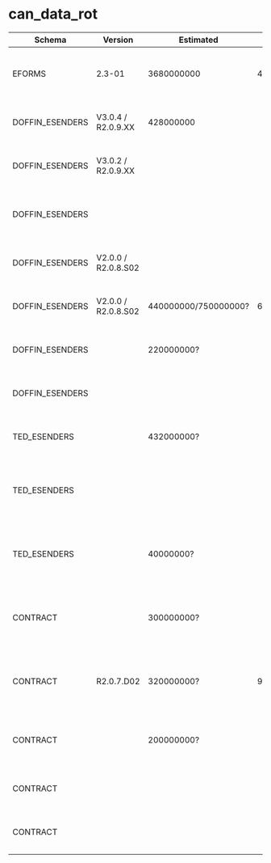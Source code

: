 # can_data_rot

| Schema          | Version             | Estimated            | Max                  | Utlysning             | Tildeling   | TED         |                                                                                             |                                                                                        |   |   |   |
|-----------------|---------------------|----------------------|----------------------|-----------------------|-------------|-------------|---------------------------------------------------------------------------------------------|----------------------------------------------------------------------------------------|---|---|---|
| EFORMS          | 2.3-01              | 3680000000           | 4600000000           | [2024-100693.xml][1]  |             |             | ARBEIDS- OG VELFERDSETATEN                                                                  | 23-5161 Anskaffelse av parallelle rammeavtaler for IT konsulenttjenester til NAV       |   |   |   |
| DOFFIN_ESENDERS | V3.0.4 / R2.0.9.XX  | 428000000            |                      | [2023-668270.xml][2]  | 2023-601022 | 149049-2023 | ARBEIDS- OG VELFERDSETATEN                                                                  | Anskaffelse av parallelle rammeavtaler for konsulenttjenester til NAV                  |   |   |   |
| DOFFIN_ESENDERS | V3.0.2 / R2.0.9.XX  |                      |                      | [2019-391203.xml][3]  | 2020-337261 | 087031-2019 | ARBEIDS- OG VELFERDSETATEN (NAV)                                                            | Anskaffelse av parallelle rammeavtaler for konsulenttjenester til NAV                  |   |   |   |
| DOFFIN_ESENDERS |                     |                      |                      | [2016-070892.xml][4]  | 2017-211563 | 450726-2016 | Arbeids- og velferdsdirektoratet, Økonomi- og styringsavdelingen, Anskaffelsesseksjonen     | Anskaffelse av vedlikeholds- og videreutviklingsavtale for Arena                       |   |   |   |
| DOFFIN_ESENDERS | V2.0.0 / R2.0.8.S02 |                      |                      | [2015-340383.xml][5]  | 2015-103735 | 107172-2015 | Arbeids- og velferdsdirektoratet, Økonomiavdelingen, Anskaffelsesseksjonen                  | Anskaffelse av parallelle rammeavtaler for konsulenttjenester til NAV                  |   |   |   |
| DOFFIN_ESENDERS | V2.0.0 / R2.0.8.S02 | 440000000/750000000? | 600000000/750000000? | [2014-888660.xml][6]  | 2015-512386 |             | Arbeids- og velferdsdirektoratet, Økonomiavdelingen, Anskaffelsesseksjonen                  | Vedlikehold og videreutvikling av Pensjonsløsningen                                    |   |   |   |
| DOFFIN_ESENDERS |                     | 220000000?           |                      | [2014-410278.xml][7]  | 2015-661253 |             | Arbeids- og velferdsdirektoratet, Økonomiavdelingen, Anskaffelsesseksjonen                  | Vedlikehold og videreutvikling for Datavarehus                                         |   |   |   |
| DOFFIN_ESENDERS |                     |                      |                      | [2014-398870.xml][8]  | 2015-322128 | 214426-2014 | Arbeids- og velferdsdirektoratet, Økonomiavdelingen, Anskaffelsesseksjonen                  | Vedlikehold og videreutvikling av Fellesregistre                                       |   |   |   |
| TED_ESENDERS    |                     | 432000000?           |                      | [2013-307839.xml][9]  | 2014-607651 | 350607-2013 | Arbeids- og velferdsdirektoratet, Økonomiavdelingen, Anskaffelsesseksjonen                  | Elektronisk samhandling, integrasjon og sikkerhet                                      |   |   |   |
| TED_ESENDERS    |                     |                      |                      | [2012-266032.xml][10] | 2013-281292 |             | Arbeids- og velferdsdirektoratet, NAV økonomi, Anskaffelser og forretningsjuridisk avdeling | Anskaffelse av avtale for bistand til kvalitetssikring                                 |   |   |   |
| TED_ESENDERS    |                     | 40000000?            |                      | [2012-264355.xml][11] | 2013-281148 |             | Arbeids- og velferdsdirektoratet, NAV økonomi, Anskaffelser og forretningsjuridisk avdeling | Rammeavtale og vedlikeholdsavtale for IKT-sikkerhetsløsninger                          |   |   |   |
| CONTRACT        |                     | 300000000?           |                      | [2011-910767.xml][12] | 2012-255539 | 343149-2011 | Arbeids- og velferdsdirektoratet, NAV økonomi, Anskaffelser og forretningsjuridisk avdeling | Anskaffelse av vedlikeholds- og videreutviklingsavtale for Arena                       |   |   |   |
| CONTRACT        | R2.0.7.D02          | 320000000?           | 920000000?           | [2011-240721.xml][13] | 2011-777247 | 101167-2011 | Arbeid og velferdsdirektoratet, NAV økonomi,anskaffelser og forretningsjuridisk avdeling    | Anskaffelse av rammeavtaler for konsulenttjenester innenfor IKT-området                |   |   |   |
| CONTRACT        |                     | 200000000?           |                      | [2007-596014.xml][14] | 2008-306918 |             | NAV Drift og utvikling                                                                      | Anskaffelse av vedlikeholds- og videreutviklingsavtale for Arena saksbehandlingssystem |   |   |   |
| CONTRACT        |                     |                      |                      | [2005-656943.xml][15] | 2005-403461 |             | Rikstrygdeverket                                                                            | Rammeavtale for kjøp av konsulenttjenester til pensjonsprosjektet - Prekvalifisering   |   |   |   |
| CONTRACT        |                     |                      |                      | [2004-632638.xml][16] | 2005-728398 |             | Rikstrygdeverket                                                                            | Rammeavtale for kjøp av konsulenttjenester til trygdeetatens IT-virksomhet             |   |   |   |

[1]: ./2024-100693.xml
[2]: ./2023-668270.xml
[3]: ./2019-391203.xml
[4]: ./2016-070892.xml
[5]: ./2015-340383.xml
[6]: ./2014-888660.xml
[7]: ./2014-410278.xml
[8]: ./2014-398870.xml
[9]: ./2013-307839.xml
[10]: ./2012-266032.xml
[11]: ./2012-264355.xml
[12]: ./2011-910767.xml
[13]: ./2011-240721.xml
[14]: ./2007-596014.xml
[15]: ./2005-656943.xml
[16]: ./2004-632638.xml
